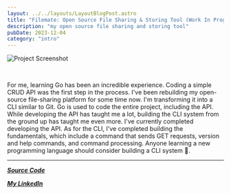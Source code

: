 ```yaml
---
layout: ../../layouts/LayoutBlogPost.astro
title: "Filemate: Open Source File Sharing & Storing Tool (Work In Progress)"
description: "my open source file sharing and storing tool"
pubDate: 2023-12-04
category: "intro"
---
```


![Project Screenshot](https://i.imgur.com/fCFb5lv.png)

<br>

For me, learning Go has been an incredible experience. Coding a simple CRUD API was the first step in the process. I've been rebuilding my open-source file-sharing platform for some time now. I'm transforming it into a CLI similar to Git. Go is used to code the entire project, including the API. While developing the API has taught me a lot, building the CLI system from the ground up has taught me even more. I've currently completed developing the API. As for the CLI, I've completed building the fundamentals, which include a command that sends GET requests, version and help commands, and command processing. Anyone learning a new programming language should consider building a CLI system 🙂.

___

[**_Source Code_**](https://github.com/Ege-Okyay/filemate)

[**_My LinkedIn_**](https://www.linkedin.com/in/ege-okyay)

<br>